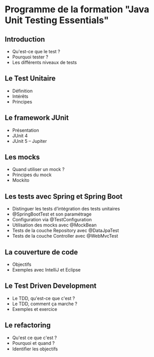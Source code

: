 # Programme de la formation "Java Unit Testing Essentials"
## Introduction
- Qu'est-ce que le test ? 
- Pourquoi tester ?
- Les différents niveaux de tests
## Le Test Unitaire
- Définition 
- Intérêts 
- Principes
## Le framework JUnit
- Présentation
- JUnit 4
- JUnit 5 – Jupiter
## Les mocks
- Quand utiliser un mock ? 
- Principes du mock 
- Mockito
## Les tests avec Spring et Spring Boot
- Distinguer les tests d’intégration des tests unitaires 
- @SpringBootTest et son paramétrage 
- Configuration via @TestConfiguration 
- Utilisation des mocks avec @MockBean 
- Tests de la couche Repository avec @DataJpaTest 
- Tests de la couche Controller avec @WebMvcTest
## La couverture de code
- Objectifs
- Exemples avec IntelliJ et Eclipse
## Le Test Driven Development
- Le TDD, qu'est-ce que c'est ? 
- Le TDD, comment ça marche ? 
- Exemples et exercice
## Le refactoring
- Qu'est ce que c'est ? 
- Pourquoi et quand ? 
- Identiﬁer les objectifs